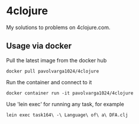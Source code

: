 # 4clojure
My solutions to problems on 4clojure.com.

## Usage via docker

Pull the latest image from the docker hub

`docker pull pavolvarga1024/4clojure`

Run the container and connect to it

`docker container run -it pavolvarga1024/4clojure`

Use 'lein exec' for running any task, for example

`lein exec task164\ -\ Language\ of\ a\ DFA.clj`
